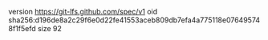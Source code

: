 version https://git-lfs.github.com/spec/v1
oid sha256:d196de8a2c29f6e0d22fe41553aceb809db7efa4a775118e076495748f1f5efd
size 92
